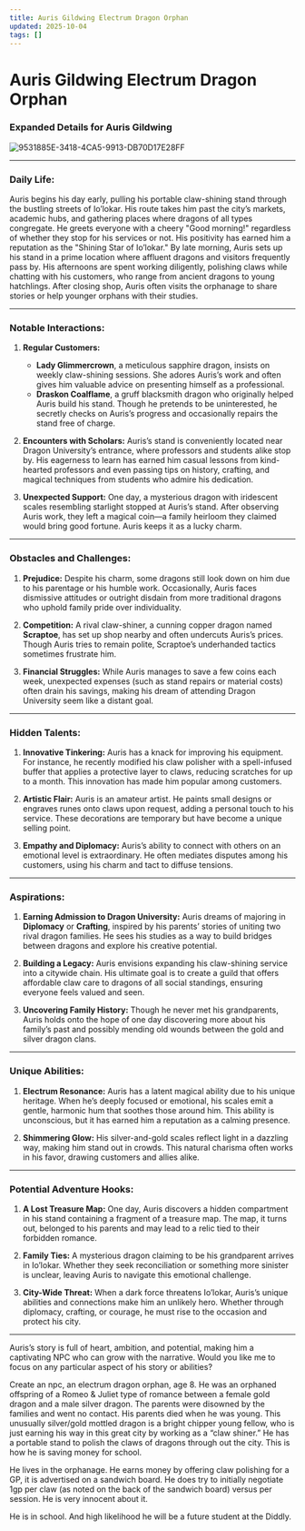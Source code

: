 ```yaml
---
title: Auris Gildwing Electrum Dragon Orphan
updated: 2025-10-04
tags: []
---
```


# Auris Gildwing Electrum Dragon Orphan


### Expanded Details for Auris Gildwing
![9531885E-3418-4CA5-9913-DB70D17E28FF](images/9531885E-3418-4CA5-9913-DB70D17E28FF.webp)

---

### Daily Life:
Auris begins his day early, pulling his portable claw-shining stand through the bustling streets of Io’lokar. His route takes him past the city’s markets, academic hubs, and gathering places where dragons of all types congregate. He greets everyone with a cheery "Good morning!" regardless of whether they stop for his services or not. His positivity has earned him a reputation as the "Shining Star of Io’lokar." By late morning, Auris sets up his stand in a prime location where affluent dragons and visitors frequently pass by. His afternoons are spent working diligently, polishing claws while chatting with his customers, who range from ancient dragons to young hatchlings. After closing shop, Auris often visits the orphanage to share stories or help younger orphans with their studies.

---

### Notable Interactions:
1. **Regular Customers:**
   - **Lady Glimmercrown**, a meticulous sapphire dragon, insists on weekly claw-shining sessions. She adores Auris’s work and often gives him valuable advice on presenting himself as a professional.
   - **Draskon Coalflame**, a gruff blacksmith dragon who originally helped Auris build his stand. Though he pretends to be uninterested, he secretly checks on Auris’s progress and occasionally repairs the stand free of charge.

2. **Encounters with Scholars:**
   Auris’s stand is conveniently located near Dragon University’s entrance, where professors and students alike stop by. His eagerness to learn has earned him casual lessons from kind-hearted professors and even passing tips on history, crafting, and magical techniques from students who admire his dedication.

3. **Unexpected Support:**
   One day, a mysterious dragon with iridescent scales resembling starlight stopped at Auris’s stand. After observing Auris work, they left a magical coin—a family heirloom they claimed would bring good fortune. Auris keeps it as a lucky charm.

---

### Obstacles and Challenges:
1. **Prejudice:**
   Despite his charm, some dragons still look down on him due to his parentage or his humble work. Occasionally, Auris faces dismissive attitudes or outright disdain from more traditional dragons who uphold family pride over individuality.

2. **Competition:**
   A rival claw-shiner, a cunning copper dragon named **Scraptoe**, has set up shop nearby and often undercuts Auris’s prices. Though Auris tries to remain polite, Scraptoe’s underhanded tactics sometimes frustrate him.

3. **Financial Struggles:**
   While Auris manages to save a few coins each week, unexpected expenses (such as stand repairs or material costs) often drain his savings, making his dream of attending Dragon University seem like a distant goal.

---

### Hidden Talents:
1. **Innovative Tinkering:**
   Auris has a knack for improving his equipment. For instance, he recently modified his claw polisher with a spell-infused buffer that applies a protective layer to claws, reducing scratches for up to a month. This innovation has made him popular among customers.

2. **Artistic Flair:**
   Auris is an amateur artist. He paints small designs or engraves runes onto claws upon request, adding a personal touch to his service. These decorations are temporary but have become a unique selling point.

3. **Empathy and Diplomacy:**
   Auris’s ability to connect with others on an emotional level is extraordinary. He often mediates disputes among his customers, using his charm and tact to diffuse tensions.

---

### Aspirations:
1. **Earning Admission to Dragon University:**
   Auris dreams of majoring in **Diplomacy** or **Crafting**, inspired by his parents’ stories of uniting two rival dragon families. He sees his studies as a way to build bridges between dragons and explore his creative potential.

2. **Building a Legacy:**
   Auris envisions expanding his claw-shining service into a citywide chain. His ultimate goal is to create a guild that offers affordable claw care to dragons of all social standings, ensuring everyone feels valued and seen.

3. **Uncovering Family History:**
   Though he never met his grandparents, Auris holds onto the hope of one day discovering more about his family’s past and possibly mending old wounds between the gold and silver dragon clans.

---

### Unique Abilities:
1. **Electrum Resonance:**
   Auris has a latent magical ability due to his unique heritage. When he’s deeply focused or emotional, his scales emit a gentle, harmonic hum that soothes those around him. This ability is unconscious, but it has earned him a reputation as a calming presence.

2. **Shimmering Glow:**
   His silver-and-gold scales reflect light in a dazzling way, making him stand out in crowds. This natural charisma often works in his favor, drawing customers and allies alike.

---

### Potential Adventure Hooks:
1. **A Lost Treasure Map:**
   One day, Auris discovers a hidden compartment in his stand containing a fragment of a treasure map. The map, it turns out, belonged to his parents and may lead to a relic tied to their forbidden romance.

2. **Family Ties:**
   A mysterious dragon claiming to be his grandparent arrives in Io’lokar. Whether they seek reconciliation or something more sinister is unclear, leaving Auris to navigate this emotional challenge.

3. **City-Wide Threat:**
   When a dark force threatens Io’lokar, Auris’s unique abilities and connections make him an unlikely hero. Whether through diplomacy, crafting, or courage, he must rise to the occasion and protect his city.

---

Auris’s story is full of heart, ambition, and potential, making him a captivating NPC who can grow with the narrative. Would you like me to focus on any particular aspect of his story or abilities?


Create an npc, an electrum dragon orphan, age 8. He was an orphaned offspring of a Romeo & Juliet type of romance between a  female gold dragon and a male silver dragon. The parents were disowned by the families and went no contact. His parents died when he was young. This unusually silver/gold mottled dragon is a bright chipper young fellow, who is just earning his way in this great city by working as a “claw shiner.” He has a portable stand to polish the claws of dragons through out the city. This is how he is saving money for school.

He lives in the orphanage. He earns money by offering claw polishing for a GP, it is advertised on a sandwich board. He does try to initially negotiate 1gp per claw (as noted on the back of the sandwich board) versus per session. He is very innocent about it.

He is in school. And high likelihood he will be a future student at the Diddly.
